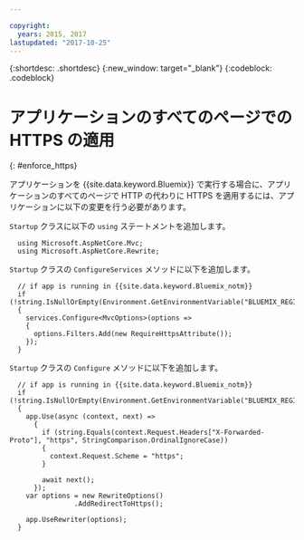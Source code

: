 ```yaml
---

copyright:
  years: 2015, 2017
lastupdated: "2017-10-25"
---
```


{:shortdesc: .shortdesc}
{:new_window: target="_blank"}
{:codeblock: .codeblock}

# アプリケーションのすべてのページでの HTTPS の適用
{: #enforce_https}

アプリケーションを {{site.data.keyword.Bluemix}} で実行する場合に、アプリケーションのすべてのページで HTTP の代わりに HTTPS を適用するには、アプリケーションに以下の変更を行う必要があります。

`Startup` クラスに以下の `using` ステートメントを追加します。

```
  using Microsoft.AspNetCore.Mvc;
  using Microsoft.AspNetCore.Rewrite;
```

`Startup` クラスの `ConfigureServices` メソッドに以下を追加します。

```
  // if app is running in {{site.data.keyword.Bluemix_notm}}
  if (!string.IsNullOrEmpty(Environment.GetEnvironmentVariable("BLUEMIX_REGION")))
  {
    services.Configure<MvcOptions>(options =>
    {
      options.Filters.Add(new RequireHttpsAttribute());
    });
  }
```

`Startup` クラスの `Configure` メソッドに以下を追加します。

```
  // if app is running in {{site.data.keyword.Bluemix_notm}}
  if (!string.IsNullOrEmpty(Environment.GetEnvironmentVariable("BLUEMIX_REGION")))
  {
    app.Use(async (context, next) =>
      {
        if (string.Equals(context.Request.Headers["X-Forwarded-Proto"], "https", StringComparison.OrdinalIgnoreCase))
        {
          context.Request.Scheme = "https";
        }

        await next();
      });
    var options = new RewriteOptions()
                .AddRedirectToHttps();

    app.UseRewriter(options);
  }
```
